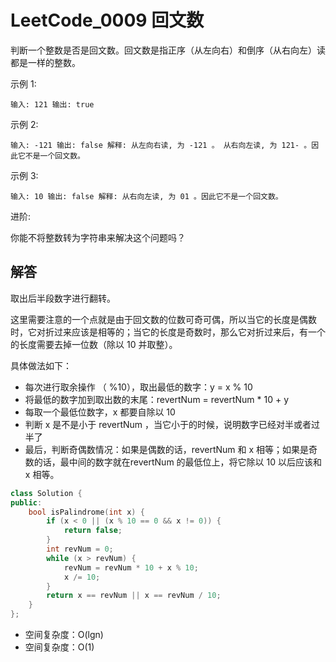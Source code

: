 
# LeetCode_0009 回文数
判断一个整数是否是回文数。回文数是指正序（从左向右）和倒序（从右向左）读都是一样的整数。

示例 1:
```
输入: 121 输出: true
```
示例 2:
```
输入: -121 输出: false 解释: 从左向右读, 为 -121 。 从右向左读, 为 121- 。因此它不是一个回文数。
```
示例 3:
```
输入: 10 输出: false 解释: 从右向左读, 为 01 。因此它不是一个回文数。
```
进阶:

你能不将整数转为字符串来解决这个问题吗？

## 解答
取出后半段数字进行翻转。

这里需要注意的一个点就是由于回文数的位数可奇可偶，所以当它的长度是偶数时，它对折过来应该是相等的；当它的长度是奇数时，那么它对折过来后，有一个的长度需要去掉一位数（除以 10 并取整）。

具体做法如下：

* 每次进行取余操作 （ %10），取出最低的数字：y = x % 10
* 将最低的数字加到取出数的末尾：revertNum = revertNum * 10 + y
* 每取一个最低位数字，x 都要自除以 10
* 判断 x 是不是小于 revertNum ，当它小于的时候，说明数字已经对半或者过半了
* 最后，判断奇偶数情况：如果是偶数的话，revertNum 和 x 相等；如果是奇数的话，最中间的数字就在revertNum 的最低位上，将它除以 10 以后应该和 x 相等。

```C++
class Solution {
public:
    bool isPalindrome(int x) {
        if (x < 0 || (x % 10 == 0 && x != 0)) {
            return false;
        }
        int revNum = 0;
        while (x > revNum) {
            revNum = revNum * 10 + x % 10;
            x /= 10;
        }
        return x == revNum || x == revNum / 10;
    }
};
```

* 空间复杂度：O(lgn)
* 空间复杂度：O(1)

